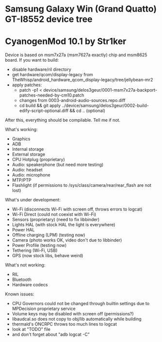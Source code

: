 # Samsung Galaxy Win (Grand Quatto) GT-I8552 device tree
# CyanogenMod 10.1 by Str1ker

Device is based on msm7x27a (msm7627a exactly) chip and msm8625 board.
If you want to build:
- disable hardware/ril directory
- get hardware/qcom/display-legacy from TheWhisp/android_hardware_qcom_display-legacy/tree/jellybean-mr2
- apply patches: 
    + patch -p1 < device/samsung/delos3geur/0001-msm7x27a-backport-patches-needed-by-cm10.patch
    + changes from 0003-android-audio-sources.repo.diff
    + cd build && git apply ../device/samsung/delos3geur/0002-build-edify-script-optional.diff && cd .. (optional)

After this, everything should be compilable. Tell me if not.

What's working:
- Graphics
- ADB
- Internal storage
- External storage
- CPU Hotplug (proprietary)
- Audio: speakerphone (but need more testing)
- Audio: headset
- Audio: microphone
- MTP/PTP
- Flashlight (if permissions to /sys/class/camera/rear/rear_flash are not lost)

What's under development:
- Wi-Fi (disconnects Wi-Fi with screen off, throws errors to logcat)
- Wi-Fi Direct (could not coexist with Wi-Fi)
- Sensors (proprietary) (need to fix libbinder)
- Lights HAL (with stock HAL the light is everywhere)
- Power HAL
- Offline charging (LPM) (testing now)
- Camera (photo works OK, video don't due to libbinder)
- Power Profile (testing now)
- Tethering (Wi-Fi, USB)
- GPS (now stock libs, behave weird)

What's not working:
- RIL
- Bluetooth
- Hardware codecs

Known issues:
- CPU Governors could not be changed through builtin settings due to MPDecision proprietary service
- Volume keys may be disabled with screen off (permissions?)
- libaudcal.so does not copy to obj/lib automatically while building
- thermald's ONCRPC throws too much lines to logcat
- look at "TODO" file
- and don't forget about "adb logcat -C"
